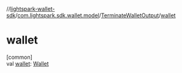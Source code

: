 //[lightspark-wallet-sdk](../../../index.md)/[com.lightspark.sdk.wallet.model](../index.md)/[TerminateWalletOutput](index.md)/[wallet](wallet.md)

# wallet

[common]\
val [wallet](wallet.md): [Wallet](../-wallet/index.md)
